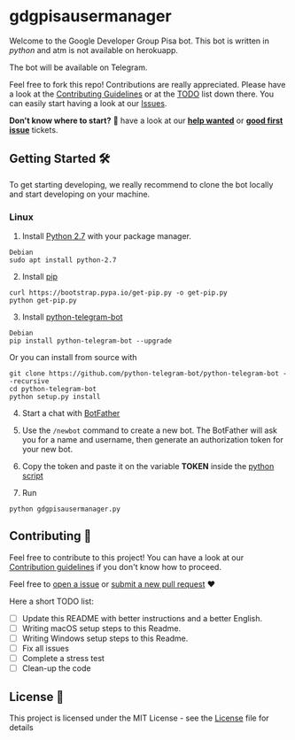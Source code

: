 # gdgpisausermanager
Welcome to the Google Developer Group Pisa bot. This bot is written in *python* and atm is not available on herokuapp.

The bot will be available on Telegram.

Feel free to fork this repo! Contributions are really appreciated. Please have a look at the [Contributing Guidelines](.github/CONTRIBUTING.md) or at the [TODO](#contributing-) list down there. You can easily start having a look at our [Issues](https://github.com/gdgpisa/gdgpisausemanager.github.io/issues).

**Don't know where to start?** 🤔 have a look at our [**help wanted**](https://github.com/gdgpisa/gdgpisausermanager.github.io/issues?q=is%3Aissue+is%3Aopen+label%3A%22help+wanted%22) or [**good first issue**](https://github.com/gdgpisa/gdgpisausermanager.github.io/issues?q=is%3Aissue+is%3Aopen+label%3A%22good+first+issue%22) tickets.

## Getting Started 🛠

To get starting developing, we really recommend to clone the bot locally and start developing on your machine. 

### Linux
1. Install [Python 2.7](https://www.python.org/) with your package manager.
```
Debian
sudo apt install python-2.7
```

2. Install [pip](https://pip.pypa.io/en/stable/installing/)
```
curl https://bootstrap.pypa.io/get-pip.py -o get-pip.py
python get-pip.py
```

3. Install [python-telegram-bot](https://github.com/python-telegram-bot/python-telegram-bot)
```
Debian
pip install python-telegram-bot --upgrade
```
Or you can install from source with
```
git clone https://github.com/python-telegram-bot/python-telegram-bot --recursive
cd python-telegram-bot
python setup.py install
```

4. Start a chat with [BotFather](https://t.me/BotFather)

5. Use the ```/newbot``` command to create a new bot. The BotFather will ask you for a name and username, then generate an authorization token for your new bot.

6. Copy the token and paste it on the variable **TOKEN** inside the [python script](https://github.com/gdgpisa/gdgpisausermanager.github.io/gdgpisausermanager.py)

7. Run
```
python gdgpisausermanager.py
```

## Contributing 🤝

Feel free to contribute to this project! You can have a look at our [Contribution guidelines](.github/CONTRIBUTING.md) if you don't know how to proceed.

Feel free to [open a issue](https://github.com/gdgpisa/gdgpisausermanager.github.io/issues/new) or [submit a new pull request](https://github.com/gdgpisa/gdgpisausermanager.github.io/pulls) ❤️

Here a short TODO list:

- [ ] Update this README with better instructions and a better English.
- [ ] Writing macOS setup steps to this Readme.
- [ ] Writing Windows setup steps to this Readme.
- [ ] Fix all issues
- [ ] Complete a stress test
- [ ] Clean-up the code

## License 📄

This project is licensed under the MIT License - see the [License](License) file for details

